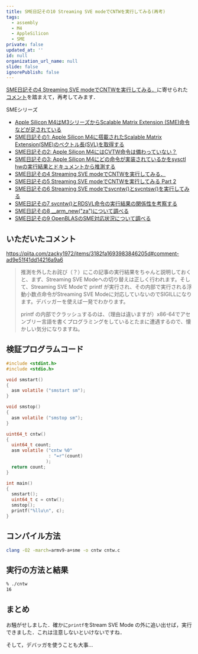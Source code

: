 ```yaml
---
title: SME日記その10 Streaming SVE modeでCNTWを実行してみる(再考)
tags:
  - assembly
  - M4
  - AppleSilicon
  - SME
private: false
updated_at: ''
id: null
organization_url_name: null
slide: false
ignorePublish: false
---
```

[SME日記その4 Streaming SVE modeでCNTWを実行してみる．](https://qiita.com/zacky1972/items/3182fa1693983846205d)に寄せられた[コメント](https://qiita.com/zacky1972/items/3182fa1693983846205d#comment-ad9e51f41dd14216a9a6)を踏まえて，再考してみます．

SMEシリーズ

- [Apple Silicon M4はM3シリーズからScalable Matrix Extension (SME)命令などが足されている](https://qiita.com/zacky1972/items/69fd802fd41ae4d7d469)
- [SME日記その1: Apple Silicon M4に搭載されたScalable Matrix Extension(SME)のベクトル長(SVL)を取得する](https://qiita.com/zacky1972/items/231fd22a1fdef15d4108)
- [SME日記その2: Apple Silicon M4にはCVTW命令は備わっていない？](https://qiita.com/zacky1972/items/a4fc98614df085586175)
- [SME日記その3: Apple Silicon M4にどの命令が実装されているかをsysctl hwの実行結果とドキュメントから推測する](https://qiita.com/zacky1972/items/427035001554cb9768bc)
- [SME日記その4 Streaming SVE modeでCNTWを実行してみる．](https://qiita.com/zacky1972/items/3182fa1693983846205d)
- [SME日記その5 Streaming SVE modeでCNTWを実行してみる Part 2](https://qiita.com/zacky1972/items/b7b5dd456fe021b30eb2)
- [SME日記その6 Streaming SVE modeでsvcntw()とsvcntsw()を実行してみる](https://qiita.com/zacky1972/items/7d4ec630d54564ebb9b3)
- [SME日記その7 svcntw()とRDSVL命令の実行結果の関係性を考察する](https://qiita.com/zacky1972/items/48cf7577e254b8c3a0b6)
- [SME日記その8 __arm_new("za")について調べる](https://qiita.com/zacky1972/items/762b73b3414369d762ad)
- [SME日記その9 OpenBLASのSME対応状況について調べる](https://qiita.com/zacky1972/items/0c6f5aed0365f1b4fdb6)

## いただいたコメント

https://qiita.com/zacky1972/items/3182fa1693983846205d#comment-ad9e51f41dd14216a9a6

> 推測を外したお詫び（？）にこの記事の実行結果をちゃんと説明しておくと、まず、Streaming SVE Modeへの切り替えは正しく行われます。そして、Streaming SVE Modeで printf が実行され、その内部で実行される浮動小数点命令がStreaming SVE Modeに対応していないのでSIGILLになります。デバッガーを使えば一発でわかります。
> 
> printf の内部でクラッシュするのは、（理由は違いますが）x86-64でアセンブリー言語を書くプログラミングをしているとたまに遭遇するので、懐かしい気分になりますね。

## 検証プログラムコード

```c:cntw.c
#include <stdint.h>
#include <stdio.h>

void smstart()
{
  asm volatile ("smstart sm");
}

void smstop()
{
  asm volatile ("smstop sm");
}

uint64_t cntw()
{
  uint64_t count;
  asm volatile ("cntw %0"
                : "=r"(count)
               );
  return count;
}

int main()
{
  smstart();
  uint64_t c = cntw();
  smstop();
  printf("%llu\n", c);
}
```

## コンパイル方法

```zsh
clang -O2 -march=armv9-a+sme -o cntw cntw.c
```

## 実行の方法と結果

```zsh
% ./cntw                                     
16
```

## まとめ

お騒がせしました．確かに`printf`をStream SVE Mode の外に追い出せば，実行できました．これは注意しないといけないですね．

そして，デバッガを使うことも大事...




